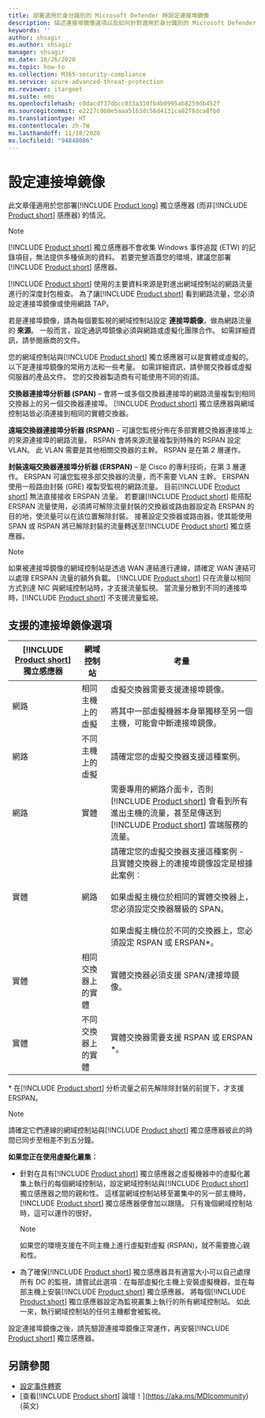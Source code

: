 ```yaml
---
title: 部署適用於身分識別的 Microsoft Defender 時設定連接埠鏡像
description: 描述連接埠鏡像選項以及如何針對適用於身分識別的 Microsoft Defender 設定它們
keywords: ''
author: shsagir
ms.author: shsagir
manager: shsagir
ms.date: 10/26/2020
ms.topic: how-to
ms.collection: M365-security-compliance
ms.service: azure-advanced-threat-protection
ms.reviewer: itargoet
ms.suite: ems
ms.openlocfilehash: c0dacdf37dbcc033a310fb4b0995ab8259db452f
ms.sourcegitcommit: e2227c0b0e5aaa5163dc56d4131ca82f8dca8fb0
ms.translationtype: HT
ms.contentlocale: zh-TW
ms.lasthandoff: 11/18/2020
ms.locfileid: "94848086"
---
```

# <a name="configure-port-mirroring"></a>設定連接埠鏡像

此文章僅適用於您部署[!INCLUDE [Product long](includes/product-long.md)] 獨立感應器 (而非[!INCLUDE [Product short](includes/product-short.md)] 感應器) 的情況。

> [!NOTE]
> [!INCLUDE [Product short](includes/product-short.md)] 獨立感應器不會收集 Windows 事件追蹤 (ETW) 的記錄項目，無法提供多種偵測的資料。 若要完整涵蓋您的環境，建議您部署[!INCLUDE [Product short](includes/product-short.md)] 感應器。

[!INCLUDE [Product short](includes/product-short.md)] 使用的主要資料來源是對進出網域控制站的網路流量進行的深度封包檢查。 為了讓[!INCLUDE [Product short](includes/product-short.md)] 看到網路流量，您必須設定連接埠鏡像或使用網路 TAP。

若是連接埠鏡像，請為每個要監視的網域控制站設定 **連接埠鏡像**，做為網路流量的 **來源**。 一般而言，設定通訊埠鏡像必須與網路或虛擬化團隊合作。
如需詳細資訊，請參閱廠商的文件。

您的網域控制站與[!INCLUDE [Product short](includes/product-short.md)] 獨立感應器可以是實體或虛擬的。 以下是連接埠鏡像的常用方法和一些考量。 如需詳細資訊，請參閱交換器或虛擬伺服器的產品文件。 您的交換器製造商有可能使用不同的術語。

**交換器連接埠分析器 (SPAN)** – 會將一或多個交換器連接埠的網路流量複製到相同交換器上的另一個交換器連接埠。 [!INCLUDE [Product short](includes/product-short.md)] 獨立感應器與網域控制站皆必須連接到相同的實體交換器。

**遠端交換器連接埠分析器 (RSPAN)**  – 可讓您監視分佈在多部實體交換器連接埠上的來源連接埠的網路流量。 RSPAN 會將來源流量複製到特殊的 RSPAN 設定 VLAN。 此 VLAN 需要是其他相關交換器的主幹。 RSPAN 是在第 2 層運作。

**封裝遠端交換器連接埠分析器 (ERSPAN)** – 是 Cisco 的專利技術，在第 3 層運作。 ERSPAN 可讓您監視多部交換器的流量，而不需要 VLAN 主幹。 ERSPAN 使用一般路由封裝 (GRE) 複製受監視的網路流量。 目前[!INCLUDE [Product short](includes/product-short.md)] 無法直接接收 ERSPAN 流量。 若要讓[!INCLUDE [Product short](includes/product-short.md)] 能搭配 ERSPAN 流量使用，必須將可解除流量封裝的交換器或路由器設定為 ERSPAN 的目的地，使流量可以在該位置解除封裝。 接著設定交換器或路由器，使其能使用 SPAN 或 RSPAN 將已解除封裝的流量轉送至[!INCLUDE [Product short](includes/product-short.md)] 獨立感應器。

> [!NOTE]
> 如果被連接埠鏡像的網域控制站是透過 WAN 連結進行連線，請確定 WAN 連結可以處理 ERSPAN 流量的額外負載。
> [!INCLUDE [Product short](includes/product-short.md)] 只在流量以相同方式到達 NIC 與網域控制站時，才支援流量監視。 當流量分散到不同的連接埠時，[!INCLUDE [Product short](includes/product-short.md)] 不支援流量監視。

## <a name="supported-port-mirroring-options"></a>支援的連接埠鏡像選項

|[!INCLUDE [Product short](includes/product-short.md)] 獨立感應器|網域控制站|考量|
|---------------|---------------------|------------------|
|網路|相同主機上的虛擬|虛擬交換器需要支援連接埠鏡像。<br /><br />將其中一部虛擬機器本身單獨移至另一個主機，可能會中斷連接埠鏡像。|
|網路|不同主機上的虛擬|請確定您的虛擬交換器支援這種案例。|
|網路|實體|需要專用的網路介面卡，否則[!INCLUDE [Product short](includes/product-short.md)] 會看到所有進出主機的流量，甚至是傳送到[!INCLUDE [Product short](includes/product-short.md)] 雲端服務的流量。|
|實體|網路|請確定您的虛擬交換器支援這種案例 - 且實體交換器上的連接埠鏡像設定是根據此案例︰<br /><br />如果虛擬主機位於相同的實體交換器上，您必須設定交換器層級的 SPAN。<br /><br />如果虛擬主機位於不同的交換器上，您必須設定 RSPAN 或 ERSPAN&#42;。|
|實體|相同交換器上的實體|實體交換器必須支援 SPAN/連接埠鏡像。|
|實體|不同交換器上的實體|實體交換器需要支援 RSPAN 或 ERSPAN &#42;。|

&#42; 在[!INCLUDE [Product short](includes/product-short.md)] 分析流量之前先解除除封裝的前提下，才支援 ERSPAN。

> [!NOTE]
> 請確定它們連線的網域控制站與[!INCLUDE [Product short](includes/product-short.md)] 獨立感應器彼此的時間已同步至相差不到五分鐘。

**如果您正在使用虛擬化叢集︰**

- 針對在具有[!INCLUDE [Product short](includes/product-short.md)] 獨立感應器之虛擬機器中的虛擬化叢集上執行的每個網域控制站，設定網域控制站與[!INCLUDE [Product short](includes/product-short.md)] 獨立感應器之間的親和性。 這樣當網域控制站移至叢集中的另一部主機時，[!INCLUDE [Product short](includes/product-short.md)] 獨立感應器便會加以跟隨。 只有幾個網域控制站時，這可以運作的很好。

  > [!NOTE]
  > 如果您的環境支援在不同主機上進行虛擬對虛擬 (RSPAN)，就不需要擔心親和性。

- 為了確保[!INCLUDE [Product short](includes/product-short.md)] 獨立感應器具有適當大小可以自己處理所有 DC 的監視，請嘗試此選項︰在每部虛擬化主機上安裝虛擬機器，並在每部主機上安裝[!INCLUDE [Product short](includes/product-short.md)] 獨立感應器。 將每個[!INCLUDE [Product short](includes/product-short.md)] 獨立感應器設定為監視叢集上執行的所有網域控制站。 如此一來，執行網域控制站的任何主機都會被監視。

設定連接埠鏡像之後，請先驗證連接埠鏡像正常運作，再安裝[!INCLUDE [Product short](includes/product-short.md)] 獨立感應器。

## <a name="see-also"></a>另請參閱

- [設定事件轉寄](configure-event-forwarding.md)
- [查看[!INCLUDE [Product short](includes/product-short.md)] 論壇！](https://aka.ms/MDIcommunity)\(英文\)

